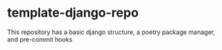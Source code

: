 # template-django-repo
This repository has a basic django structure, a poetry package manager, and pre-commit hooks
